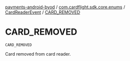[payments-android-byod](../../index.md) / [com.cardflight.sdk.core.enums](../index.md) / [CardReaderEvent](index.md) / [CARD_REMOVED](./-c-a-r-d_-r-e-m-o-v-e-d.md)

# CARD_REMOVED

`CARD_REMOVED`

Card removed from card reader.

